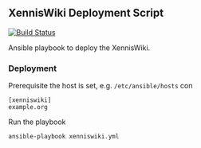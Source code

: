 ## XennisWiki Deployment Script

[![Build Status](https://github.com/Xennis/xenniswiki-deployment-script/actions/workflows/check.yml/badge.svg)](https://github.com/Xennis/xenniswiki-deployment-script/actions/workflows/check.yml)

Ansible playbook to deploy the XennisWiki.

### Deployment

Prerequisite the host is set, e.g. `/etc/ansible/hosts` con

```
[xenniswiki]
example.org
```

Run the playbook
```shell
ansible-playbook xenniswiki.yml
```
